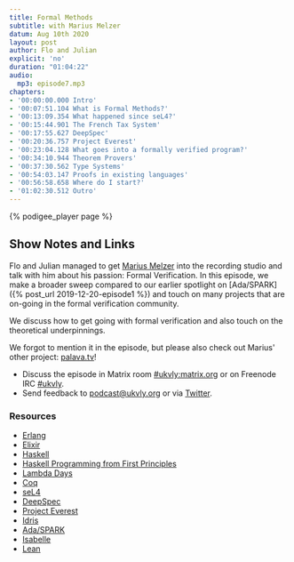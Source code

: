 ```yaml
---
title: Formal Methods
subtitle: with Marius Melzer
datum: Aug 10th 2020
layout: post
author: Flo and Julian
explicit: 'no'
duration: "01:04:22"
audio:
  mp3: episode7.mp3
chapters:
- '00:00:00.000 Intro'
- '00:07:51.104 What is Formal Methods?'
- '00:13:09.354 What happened since seL4?'
- '00:15:44.901 The French Tax System'
- '00:17:55.627 DeepSpec'
- '00:20:36.757 Project Everest'
- '00:23:04.128 What goes into a formally verified program?'
- '00:34:10.944 Theorem Provers'
- '00:37:30.562 Type Systems'
- '00:54:03.147 Proofs in existing languages'
- '00:56:58.658 Where do I start?'
- '01:02:30.512 Outro'
---
```


{% podigee_player page %}

## Show Notes and Links

Flo and Julian managed to get [Marius Melzer](https://deepspec.org/)
into the recording studio and talk with him about his passion: Formal
Verification. In this episode, we make a broader sweep compared to our
earlier spotlight on [Ada/SPARK]({% post_url 2019-12-20-episode1 %})
and touch on many projects that are on-going in the formal
verification community.

We discuss how to get going with formal verification and also touch on
the theoretical underpinnings.

We forgot to mention it in the episode, but please also check out
Marius' other project: [palava.tv](https://palava.tv/)!

* Discuss the episode in Matrix room [#ukvly:matrix.org](https://app.element.io/#/room/#ukvly:matrix.org) or on Freenode IRC [#ukvly](https://webchat.freenode.net/).
 * Send feedback to podcast@ukvly.org or via [Twitter](https://twitter.com/ukvly).

### Resources

- [Erlang](https://www.erlang.org/)
- [Elixir](https://elixir-lang.org/)
- [Haskell](https://www.haskell.org/)
- [Haskell Programming from First Principles](https://haskellbook.com/)
- [Lambda Days](https://www.lambdadays.org/lambdadays2020)
- [Coq](https://coq.inria.fr/)
- [seL4](https://sel4.systems/)
- [DeepSpec](https://deepspec.org/)
- [Project Everest](https://project-everest.github.io/)
- [Idris](https://www.idris-lang.org/)
- [Ada/SPARK](https://en.wikipedia.org/wiki/SPARK_(programming_language))
- [Isabelle](https://isabelle.in.tum.de/)
- [Lean](https://leanprover.github.io/)

